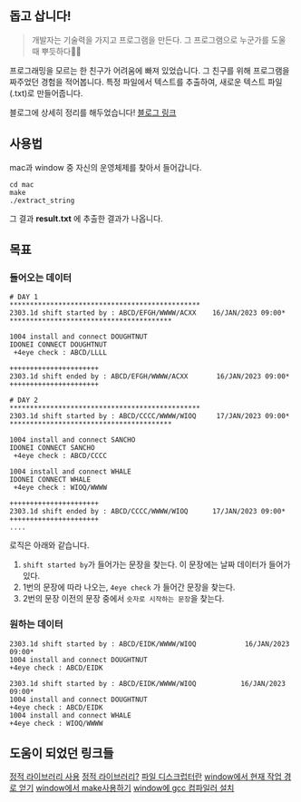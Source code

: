 ## 돕고 삽니다!

> 개발자는 기술력을 가지고 프로그램을 만든다. 그 프로그램으로 누군가를 도울 때 뿌듯하다🙏🏻

프로그래밍을 모르는 한 친구가 어려움에 빠져 있었습니다.
그 친구를 위해 프로그램을 짜주었던 경험을 적어봅니다.
특정 파일에서 텍스트를 추출하여, 새로운 텍스트 파일(.txt)로 만들어줍니다.

블로그에 상세히 정리를 해두었습니다!
[블로그 링크](https://velog.io/@keinn51/%EC%B9%9C%EA%B5%AC-%ED%94%84%EB%A1%9C%EA%B7%B8%EB%9E%A8-%EB%A7%8C%EB%93%A4%EC%96%B4%EC%A3%BC%EA%B8%B0-with-C)

## 사용법

mac과 window 중 자신의 운영체제를 찾아서 들어갑니다.

```shell
cd mac
make
./extract_string
```

그 결과 **result.txt** 에 추출한 결과가 나옵니다.


## 목표

### 들어오는 데이터

```shell
# DAY 1
***********************************************
2303.1d shift started by : ABCD/EFGH/WWWW/ACXX    16/JAN/2023 09:00*
****************************************

1004 install and connect DOUGHTNUT
IDONEI CONNECT DOUGHTNUT
 +4eye check : ABCD/LLLL

++++++++++++++++++++++
2303.1d shift ended by : ABCD/EFGH/WWWW/ACXX       16/JAN/2023 09:00*
++++++++++++++++++++++

# DAY 2
***********************************************
2303.1d shift started by : ABCD/CCCC/WWWW/WIOQ     17/JAN/2023 09:00*
****************************************

1004 install and connect SANCHO
IDONEI CONNECT SANCHO
 +4eye check : ABCD/CCCC

1004 install and connect WHALE
IDONEI CONNECT WHALE
 +4eye check : WIOQ/WWWW

++++++++++++++++++++++
2303.1d shift ended by : ABCD/CCCC/WWWW/WIOQ      17/JAN/2023 09:00*
++++++++++++++++++++++
....
```

로직은 아래와 같습니다.

1. `shift started by`가 들어가는 문장을 찾는다. 이 문장에는 날짜 데이터가 들어가 있다.
2. 1번의 문장에 따라 나오는, `4eye check` 가 들어간 문장을 찾는다.
3. 2번의 문장 이전의 문장 중에서 `숫자로 시작하는 문장`을 찾는다.


### 원하는 데이터

```shell
2303.1d shift started by : ABCD/EIDK/WWWW/WIOQ            16/JAN/2023 09:00*
1004 install and connect DOUGHTNUT
+4eye check : ABCD/EIDK

2303.1d shift started by : ABCD/EIDK/WWWW/WIOQ           16/JAN/2023 09:00*
1004 install and connect DOUGHTNUT
+4eye check : ABCD/EIDK
1004 install and connect WHALE
+4eye check : WIOQ/WWWW
```

## 도움이 되었던 링크들

[정적 라이브러리 사용](https://iam777.tistory.com/186)
[정적 라이브러리?](https://wiki.kldp.org/HOWTO/html/Program-Library-HOWTO/static-libraries.html)
[파일 디스크럽터란](https://code4human.tistory.com/123)
[window에서 현재 작업 경로 얻기](https://blog.naver.com/tipsware/221276143283)
[window에서 make사용하기](https://ndb796.tistory.com/381)
[window에 gcc 컴파일러 설치](https://ddmanager.tistory.com/152)